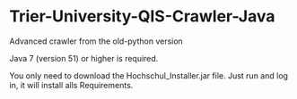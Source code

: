 # Trier-University-QIS-Crawler-Java
Advanced crawler from the old-python version

Java 7 (version 51) or higher is required.

You only need to download the Hochschul_Installer.jar file. Just run and log in, it will install alls Requirements.
